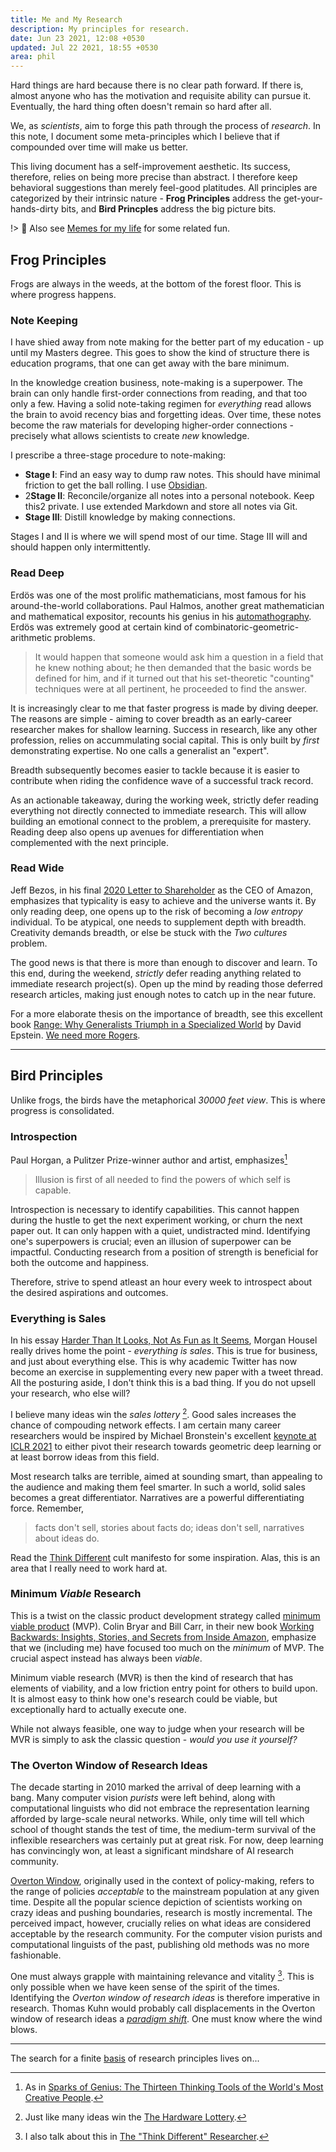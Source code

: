 ```yaml
---
title: Me and My Research
description: My principles for research.
date: Jun 23 2021, 12:08 +0530
updated: Jul 22 2021, 18:55 +0530
area: phil
---
```


Hard things are hard because there is no clear path forward. If there is, almost
anyone who has the motivation and requisite ability can pursue it. Eventually,
the hard thing often doesn't remain so hard after all.

We, as _scientists_, aim to forge this path through the process of _research_.
In this note, I document some meta-principles which I believe that if compounded
over time will make us better.

This living document has a self-improvement aesthetic. Its success, therefore,
relies on being more precise than abstract. I therefore keep behavioral
suggestions than merely feel-good platitudes. All principles are categorized by
their intrinsic nature - **Frog Principles** address the get-your-hands-dirty bits,
and **Bird Princples** address the big picture bits.

!> :ghost: Also see [Memes for my life](/kb/memes-for-my-life) for some related fun.

## Frog Principles

Frogs are always in the weeds, at the bottom of the forest floor. This is where
progress happens.

### Note Keeping

I have shied away from note making for the better part of my education - up
until my Masters degree. This goes to show the kind of structure there is
education programs, that one can get away with the bare minimum.

In the knowledge creation business, note-making is a superpower. The brain can
only handle first-order connections from reading, and that too only a few. Having
a solid note-taking regimen for _everything_ read allows the brain to avoid
recency bias and forgetting ideas. Over time, these notes become the raw
materials for developing higher-order connections - precisely what allows
scientists to create _new_ knowledge.

I prescribe a three-stage procedure to note-making:

- **Stage I**: Find an easy way to dump raw notes. This should have minimal
  friction to get the ball rolling. I use [Obsidian](https://obsidian.md).
- 2**Stage II**: Reconcile/organize all notes into a personal notebook. Keep this2 private. I use extended Markdown and store all notes via Git.
- **Stage III**: Distill knowledge by making connections.

Stages I and II is where we will spend most of our time. Stage III will
and should happen only intermittently.

### Read Deep

Erdös was one of the most prolific mathematicians, most famous for his
around-the-world collaborations. Paul Halmos, another great mathematician
and mathematical expositor, recounts his genius in his [automathography](https://www.librarything.com/work/45908/book/197299283). Erdös was extremely
good at certain kind of combinatoric-geometric-arithmetic problems.

> It would happen that someone would ask him a question in a field that he knew
> nothing about; he then demanded that the basic words be defined for him, and if
> it turned out that his set-theoretic "counting" techniques were at all pertinent,
> he proceeded to find the answer.

It is increasingly clear to me that faster progress is made by diving
deeper. The reasons are simple - aiming to cover breadth as an early-career
researcher makes for shallow learning. Success in research, like any other
profession, relies on accummulating social capital. This is only built by
_first_ demonstrating expertise. No one calls a generalist an "expert".

Breadth subsequently becomes easier to tackle because it is easier to
contribute when riding the confidence wave of a successful track record.

As an actionable takeaway, during the working week, strictly defer reading
everything not directly connected to immediate research. This will allow
building an emotional connect to the problem, a prerequisite for mastery.
Reading deep also opens up avenues for differentiation when complemented with
the next principle.

### Read Wide

Jeff Bezos, in his final [2020 Letter to Shareholder](https://www.aboutamazon.com/news/company-news/2020-letter-to-shareholders)
as the CEO of Amazon, emphasizes that typicality is easy to achieve and
the universe wants it. By only reading deep, one opens up to the risk of
becoming a _low entropy_ individual. To be atypical, one needs to supplement
depth with breadth. Creativity demands breadth, or else be stuck with the
_Two cultures_ problem.

The good news is that there is more than enough to discover and
learn. To this end, during the weekend, _strictly_ defer reading anything related
to immediate research project(s). Open up the mind by reading those deferred
research articles, making just enough notes to catch up in the near future.

For a more elaborate thesis on the importance of breadth, see this
excellent book [Range: Why Generalists Triumph in a Specialized World](https://www.librarything.com/work/22766394) by David Epstein. [We need more Rogers](https://www.gatesnotes.com/Books/Range).

---

## Bird Principles

Unlike frogs, the birds have the metaphorical _30000 feet view_. This is where
progress is consolidated.

### Introspection

Paul Horgan, a Pulitzer Prize-winner author and artist, emphasizes[^a]

> Illusion is first of all needed to find the powers of which self is capable.

Introspection is necessary to identify capabilities. This cannot happen during
the hustle to get the next experiment working, or churn the next paper out. It
can only happen with a quiet, undistracted mind. Identifying one's superpowers
is crucial; even an illusion of superpower can be impactful. Conducting research
from a position of strength is beneficial for both the outcome and happiness.

Therefore, strive to spend atleast an hour every week to introspect about the
desired aspirations and outcomes.

[^a]: As in [Sparks of Genius: The Thirteen Thinking Tools of the World's Most Creative People](https://www.librarything.com/work/244639/book/199093441).

### Everything is Sales

In his essay [Harder Than It Looks, Not As Fun as It Seems](https://www.collaborativefund.com/blog/hard/),
Morgan Housel really drives home the point - _everything is sales_. This is true
for business, and just about everything else. This is why academic Twitter has
now become an exercise in supplementing every new paper with a tweet thread.
All the posturing aside, I don't think this is a bad thing. If you do not upsell
your research, who else will?

I believe many ideas win the _sales lottery_ [^b]. Good sales increases the
chance of compouding network effects. I am certain many career researchers would
be inspired by Michael Bronstein's excellent
[keynote at ICLR 2021](<(https://www.youtube.com/watch?v=w6Pw4MOzMuo)>)
to either pivot their research towards geometric deep learning or at least
borrow ideas from this field.

Most research talks are terrible, aimed at sounding smart, than appealing to the
audience and making them feel smarter. In such a world, solid sales becomes a
great differentiator. Narratives are a powerful differentiating force. Remember,

> facts don't sell, stories about facts do; ideas don't sell, narratives about ideas do.

Read the [Think Different](/kb/the-think-different-researcher) cult manifesto
for some inspiration. Alas, this is an area that I really need to work hard at.

[^b]: Just like many ideas win the [The Hardware Lottery](https://hardwarelottery.github.io).

### Minimum _Viable_ Research

This is a twist on the classic product development strategy called
[minimum viable product](https://en.wikipedia.org/wiki/Minimum_viable_product) (MVP).
Colin Bryar and Bill Carr, in their new book [Working Backwards: Insights, Stories, and Secrets from Inside Amazon](https://www.librarything.com/work/25931835/book/201958866), emphasize
that we (including me) have focused too much on the _minimum_ of MVP. The
crucial aspect instead has always been _viable_.

Minimum viable research (MVR) is then the kind of research that has elements of
viability, and a low friction entry point for others to build upon. It is
almost easy to think how one's research could be viable, but exceptionally
hard to actually execute one.

While not always feasible, one way to judge when your research will be MVR is
simply to ask the classic question - _would you use it yourself?_

### The Overton Window of Research Ideas

The decade starting in 2010 marked the arrival of deep learning with a bang. Many
computer vision _purists_ were left behind, along with computational linguists
who did not embrace the representation learning afforded by large-scale neural
networks. While, only time will tell which school of thought stands the test of
time, the medium-term survival of the inflexible researchers was certainly put
at great risk. For now, deep learning has convincingly won, at least a significant
mindshare of AI research community.

[Overton Window](https://en.wikipedia.org/wiki/Overton_window), originally used
in the context of policy-making, refers to the range of policies
_acceptable_ to the mainstream population at any given time. Despite all the
popular science depiction of scientists working on crazy ideas and pushing
boundaries, research is mostly incremental. The perceived impact, however,
crucially relies on what ideas are considered acceptable by the research community.
For the computer vision purists and computational linguists of the past, publishing
old methods was no more fashionable.

One must always grapple with maintaining relevance and vitality [^c]. This is
only possible when we have keen sense of the spirit of the times. Identifying the
_Overton window of research ideas_ is therefore imperative in research.
Thomas Kuhn would probably call displacements in the Overton window of research
ideas a [_paradigm shift_](https://www.librarything.com/work/9032361). One must
know where the wind blows.

[^c]: I also talk about this in [The "Think Different" Researcher](/kb/the-think-different-researcher).

---

The search for a finite [basis](<https://en.wikipedia.org/wiki/Basis_(linear_algebra)>) of research principles lives on...
